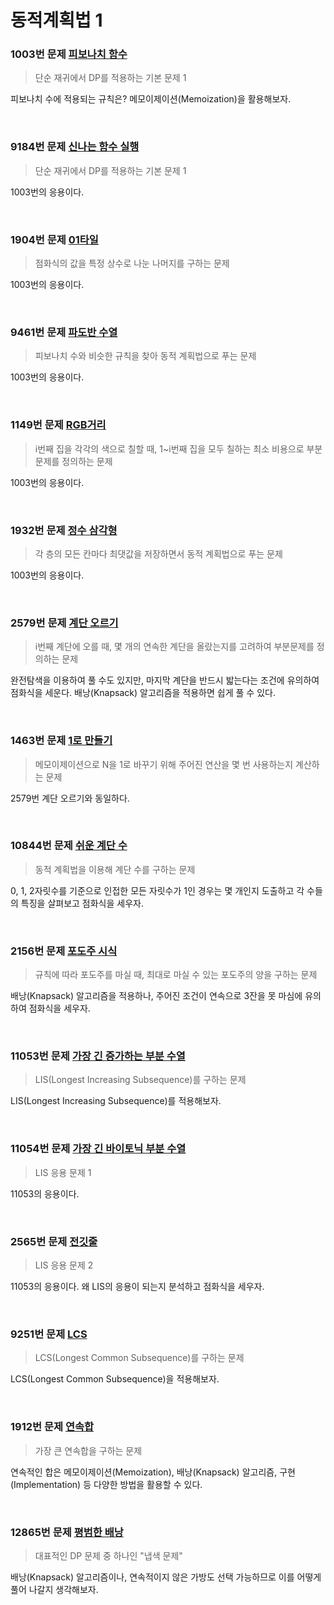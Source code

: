 # 동적계획법 1

### 1003번 문제 [피보나치 함수](https://www.acmicpc.net/problem/1003)
> 단순 재귀에서 DP를 적용하는 기본 문제 1

피보나치 수에 적용되는 규칙은? 메모이제이션(Memoization)을 활용해보자.

<br>

### 9184번 문제 [신나는 함수 실행](https://www.acmicpc.net/problem/9184)
> 단순 재귀에서 DP를 적용하는 기본 문제 1

1003번의 응용이다.

<br>

### 1904번 문제 [01타일](https://www.acmicpc.net/problem/1904)
> 점화식의 값을 특정 상수로 나눈 나머지를 구하는 문제

1003번의 응용이다.

<br>

### 9461번 문제 [파도반 수열](https://www.acmicpc.net/problem/9461)
> 피보나치 수와 비슷한 규칙을 찾아 동적 계획법으로 푸는 문제

1003번의 응용이다.

<br>

### 1149번 문제 [RGB거리](https://www.acmicpc.net/problem/1149)
> i번째 집을 각각의 색으로 칠할 때, 1~i번째 집을 모두 칠하는 최소 비용으로 부분문제를 정의하는 문제

1003번의 응용이다.

<br>

### 1932번 문제 [정수 삼각형](https://www.acmicpc.net/problem/1932)
> 각 층의 모든 칸마다 최댓값을 저장하면서 동적 계획법으로 푸는 문제

1003번의 응용이다.

<br>

### 2579번 문제 [계단 오르기](https://www.acmicpc.net/problem/2579)
> i번째 계단에 오를 때, 몇 개의 연속한 계단을 올랐는지를 고려하여 부분문제를 정의하는 문제

완전탐색을 이용하여 풀 수도 있지만, 마지막 계단을 반드시 밟는다는 조건에 유의하여 점화식을 세운다. 배낭(Knapsack) 알고리즘을 적용하면 쉽게 풀 수 있다.

<br>

### 1463번 문제 [1로 만들기](https://www.acmicpc.net/problem/1463)
> 메모이제이션으로 N을 1로 바꾸기 위해 주어진 연산을 몇 번 사용하는지 계산하는 문제

2579번 계단 오르기와 동일하다.

<br>

### 10844번 문제 [쉬운 계단 수](https://www.acmicpc.net/problem/10844)
> 동적 계획법을 이용해 계단 수를 구하는 문제

0, 1, 2자릿수를 기준으로 인접한 모든 자릿수가 1인 경우는 몇 개인지 도출하고 각 수들의 특징을 살펴보고 점화식을 세우자.

<br>

### 2156번 문제 [포도주 시식](https://www.acmicpc.net/problem/2156)
> 규칙에 따라 포도주를 마실 때, 최대로 마실 수 있는 포도주의 양을 구하는 문제

배낭(Knapsack) 알고리즘을 적용하나, 주어진 조건이 연속으로 3잔을 못 마심에 유의하여 점화식을 세우자.

<br>

### 11053번 문제 [가장 긴 증가하는 부분 수열](https://www.acmicpc.net/problem/11053)
> LIS(Longest Increasing Subsequence)를 구하는 문제

LIS(Longest Increasing Subsequence)를 적용해보자.

<br>

### 11054번 문제 [가장 긴 바이토닉 부분 수열](https://www.acmicpc.net/problem/11054)
> LIS 응용 문제 1

11053의 응용이다.

<br>

### 2565번 문제 [전깃줄](https://www.acmicpc.net/problem/2565)
> LIS 응용 문제 2

11053의 응용이다. 왜 LIS의 응용이 되는지 분석하고 점화식을 세우자.

<br>

### 9251번 문제 [LCS](https://www.acmicpc.net/problem/9251)
> LCS(Longest Common Subsequence)를 구하는 문제

LCS(Longest Common Subsequence)을 적용해보자.

<br>

### 1912번 문제 [연속합](https://www.acmicpc.net/problem/1912)
> 가장 큰 연속합을 구하는 문제

연속적인 합은 메모이제이션(Memoization), 배낭(Knapsack) 알고리즘, 구현(Implementation) 등 다양한 방법을 활용할 수 있다.

<br>

### 12865번 문제 [평범한 배낭](https://www.acmicpc.net/problem/12865)
> 대표적인 DP 문제 중 하나인 "냅색 문제"

배낭(Knapsack) 알고리즘이나, 연속적이지 않은 가방도 선택 가능하므로 이를 어떻게 풀어 나갈지 생각해보자.

<br>